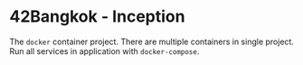 # 42Bangkok - Inception

The `docker` container project. There are multiple containers in single project. Run all services in application with `docker-compose`.
